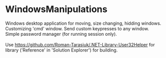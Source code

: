 # WindowsManipulations

Windows desktop application for moving, size changing, hidding windows.<br>
Customizing 'cmd' window. Send custom keypresses to any window.<br>
Simple password manager (for running session only).<br>
<br>
Use https://github.com/Roman-Tarasiuk/.NET-Library-User32Helper for library ('Reference' in 'Solution Explorer') for building.
